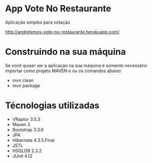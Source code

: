 App Vote No Restaurante
========================

Aplicação simples para votação

http://andrelemos-vote-no-restaurante.herokuapp.com/

Construindo na sua máquina
==========================

Se você quiser ver a aplicação na sua máquina é somente necessário importar como projeto MAVEN e ou os comandos abaixo:

+ mvn clean
+ mvn package

Técnologias utilizadas
==========================

- VRaptor 3.5.3
- Maven 3
- Bootstrap 3.3.6
- JPA
- Hibernate 4.3.5.Final
- JSTL
- HSQLDB 2.3.2
- JUnit 4.12
